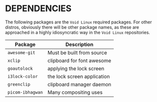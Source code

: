 # DEPENDENCIES

The following packages are the `Void Linux` required packages. For other distros, obviously there will be other package names, as these are approached in a highly idiosyncratic way in the `Void Linux` repositories.

| Package          | Description                 |
| ---------------- | --------------------------- |
| `awesome-git`    | Must be built from source   |
| `xclip`          | clipboard for font awesome  |
| `goautolock`     | applying the lock screen    |
| `i3lock-color`   | the lock screen application |
| `greenclip`      | clipboard manager daemon    |
| `picom-ibhagwan` | Many compositing uses       |
